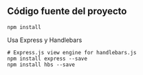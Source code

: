 ## Código fuente del proyecto

```
npm install
```

Usa Express y Handlebars
```
# Express.js view engine for handlebars.js
npm install express --save
npm install hbs --save
```